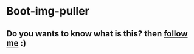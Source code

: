 # Boot-img-puller
## Do you wants to know what is this? then [follow me](https://gist.github.com/gitclone-url/a1f693b64d8f8701ec24477a2ccaab87) :)
